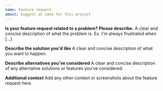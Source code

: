 ```yaml
---
name: Feature request
about: Suggest an idea for this project
---
```

  
**Is your feature request related to a problem? Please describe.**
  A clear and concise description of what the problem is. Ex. I'm always frustrated when [...]

**Describe the solution you'd like**
  A clear and concise description of what you want to happen.

**Describe alternatives you've considered**
A clear and concise description of any alternative solutions or features you've considered.

**Additional context**
  Add any other context or screenshots about the feature request here.